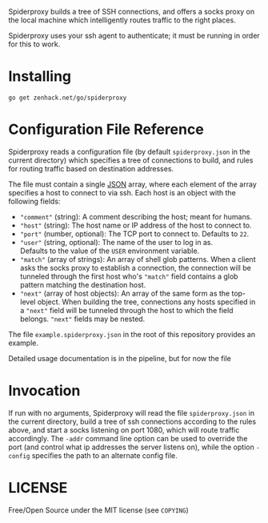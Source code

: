 Spiderproxy builds a tree of SSH connections, and offers a socks proxy 
on the local machine which intelligently routes traffic to the right 
places.

Spiderproxy uses your ssh agent to authenticate; it must be running in 
order for this to work.

# Installing

    go get zenhack.net/go/spiderproxy

# Configuration File Reference

Spiderproxy reads a configuration file (by default `spiderproxy.json` in 
the current directory) which specifies a tree of connections to build, 
and rules for routing traffic based on destination addresses.

The file must contain a single [JSON][1] array, where each element of 
the array specifies a host to connect to via ssh. Each host is an object 
with the following fields:

* `"comment"` (string): A comment describing the host; meant for humans.
* `"host"` (string): The host name or IP address of the host to connect 
  to.
* `"port"` (number, optional): The TCP port to connect to. Defaults to 
  `22`.
* `"user"` (string, optional): The name of the user to log in as.  
  Defaults to the value of the `USER` environment variable.
* `"match"` (array of strings): An array of shell glob patterns. When a 
  client asks the socks proxy to establish a connection, the connection 
  will be tunneled through the first host who's `"match"` field contains a 
  glob pattern matching the destination host.
* `"next"` (array of host objects): An array of the same form as the 
  top-level object. When building the tree, connections any hosts 
  specified in a `"next"` field will be tunneled through the host to which 
  the field belongs. `"next"` fields may be nested.

The file `example.spiderproxy.json` in the root of this repository provides
an example.

Detailed usage documentation is in the pipeline, but for now the file 

# Invocation

If run with no arguments, Spiderproxy will read the file `spiderproxy.json`
in the current directory, build a tree of ssh connections according to the
rules above, and start a socks listening on port 1080, which will route
traffic accordingly. The `-addr` command line option can be used to 
override the port (and control what ip addresses the server listens on), 
while the option `-config` specifies the path to an alternate config 
file.

# LICENSE

Free/Open Source under the MIT license (see `COPYING`)

[1]: http://json.org
